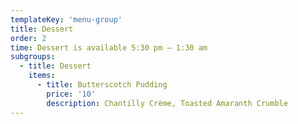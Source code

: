 ```yaml
---
templateKey: 'menu-group'
title: Dessert
order: 2
time: Dessert is available 5:30 pm – 1:30 am
subgroups:
  - title: Dessert
    items:
      - title: Butterscotch Pudding
        price: '10'
        description: Chantilly Crème, Toasted Amaranth Crumble
---
```

